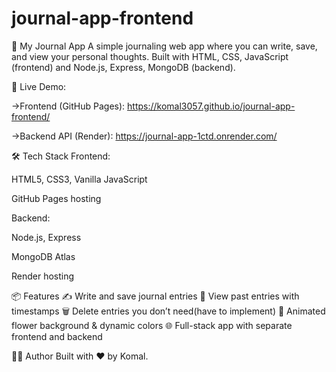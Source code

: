 # journal-app-frontend
📓 My Journal App
A simple journaling web app where you can write, save, and view your personal thoughts.
Built with HTML, CSS, JavaScript (frontend) and Node.js, Express, MongoDB (backend).

🚀 Live Demo:

->Frontend (GitHub Pages): https://komal3057.github.io/journal-app-frontend/

->Backend API (Render): https://journal-app-1ctd.onrender.com/

🛠 Tech Stack
Frontend:

HTML5, CSS3, Vanilla JavaScript

GitHub Pages hosting

Backend:

Node.js, Express

MongoDB Atlas

Render hosting

📦 Features
✍️ Write and save journal entries
📜 View past entries with timestamps
🗑️ Delete entries you don’t need(have to implement)
🎨 Animated flower background & dynamic colors
🌐 Full-stack app with separate frontend and backend

👩‍💻 Author
Built with ❤️ by Komal.
